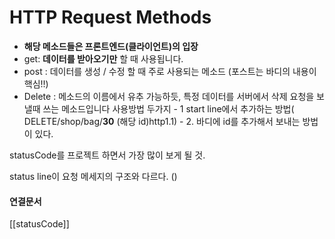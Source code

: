 ---
---

# HTTP Request Methods
- **해당 메소드들은 프론트엔드(클라이언트)의 입장**
- get:   **데이터를 받아오기만** 할 때 사용됩니다. 
- post : 데이터를 생성 / 수정 할 때 주로 사용되는 메소드 (포스트는 바디의 내용이 핵심!!)
- Delete : 메소드의 이름에서 유추 가능하듯, 특정 데이터를 서버에서 삭제 요청을 보낼때 쓰는 메소드입니다 
	사용방법 두가지
		- 1 start line에서 추가하는 방법( DELETE/shop/bag/**30** (해당 id)http1.1)
		- 2. 바디에 id를 추가해서 보내는 방법이 있다. 

statusCode를 프로젝트 하면서 가장 많이 보게 될 것.




status line이 요청 메세지의 구조와 다르다. ()







#### 연결문서


[[statusCode]]